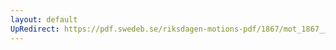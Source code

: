 ```yaml
---
layout: default
UpRedirect: https://pdf.swedeb.se/riksdagen-motions-pdf/1867/mot_1867__ak__00230.pdf
---
```

